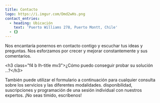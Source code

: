 ```yaml
---
title: Contacto
logo: https://i.imgur.com/Dmd2wHs.png
contact_entries:
  - heading: Ubicación
    text: 'Puerto Williams 278, Puerto Montt, Chile'
  - {}
---
```

Nos encantaría ponernos en contacto contigo y escuchar tus ideas y
preguntas. Nos esforzamos por crecer y mejorar constantemente y sus comentarios.

\<h3 class="f4 b lh-title mv3">¿Cómo puedo conseguir probar su solución …?\</h3>

También puede utilizar el formulario a continuación para cualquier consulta sobre los servicios y las diferentes modalidades.
disponibilidad, suscripciones y programación de una sesión individual
con nuestros expertos. ¡No seas tímido, escríbenos!
